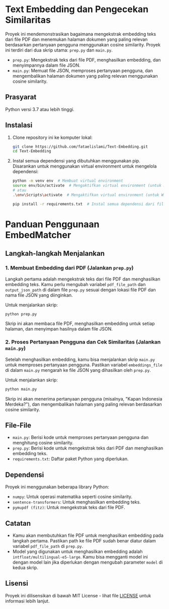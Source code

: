 # Text Embedding dan Pengecekan Similaritas

Proyek ini mendemonstrasikan bagaimana mengekstrak embedding teks dari file PDF dan menemukan halaman dokumen yang paling relevan berdasarkan pertanyaan pengguna menggunakan cosine similarity. Proyek ini terdiri dari dua skrip utama: `prep.py` dan `main.py`.

- `prep.py`: Mengekstrak teks dari file PDF, menghasilkan embedding, dan menyimpannya dalam file JSON.
- `main.py`: Memuat file JSON, memproses pertanyaan pengguna, dan mengembalikan halaman dokumen yang paling relevan menggunakan cosine similarity.

## Prasyarat

Python versi 3.7 atau lebih tinggi.

## Instalasi

1. Clone repository ini ke komputer lokal:
   ```bash
   git clone https://github.com/fataelislami/Text-Embedding.git
   cd Text-Embedding

2. Instal semua dependensi yang dibutuhkan menggunakan pip. Disarankan untuk menggunakan virtual environment untuk mengelola dependensi:

    ```bash
    python -m venv env  # Membuat virtual environment
    source env/bin/activate  # Mengaktifkan virtual environment (untuk macOS/Linux)
    # atau
    .\env\Scripts\activate  # Mengaktifkan virtual environment (untuk Windows)

    pip install -r requirements.txt  # Instal semua dependensi dari file requirements.txt

# Panduan Penggunaan EmbedMatcher

## Langkah-langkah Menjalankan

### 1. Membuat Embedding dari PDF (Jalankan `prep.py`)
Langkah pertama adalah mengekstrak teks dari file PDF dan menghasilkan embedding teks. Kamu perlu mengubah variabel `pdf_file_path` dan `output_json_path` di dalam file `prep.py` sesuai dengan lokasi file PDF dan nama file JSON yang diinginkan.

Untuk menjalankan skrip:

```bash
python prep.py
```

Skrip ini akan membaca file PDF, menghasilkan embedding untuk setiap halaman, dan menyimpan hasilnya dalam file JSON.

### 2. Proses Pertanyaan Pengguna dan Cek Similaritas (Jalankan `main.py`)
Setelah menghasilkan embedding, kamu bisa menjalankan skrip `main.py` untuk memproses pertanyaan pengguna. Pastikan variabel `embeddings_file` di dalam `main.py` mengarah ke file JSON yang dihasilkan oleh `prep.py`.

Untuk menjalankan skrip:

```bash
python main.py
```

Skrip ini akan menerima pertanyaan pengguna (misalnya, "Kapan Indonesia Merdeka?"), dan mengembalikan halaman yang paling relevan berdasarkan cosine similarity.

## File-File

- `main.py`: Berisi kode untuk memproses pertanyaan pengguna dan menghitung cosine similarity.
- `prep.py`: Berisi kode untuk mengekstrak teks dari PDF dan menghasilkan embedding teks.
- `requirements.txt`: Daftar paket Python yang diperlukan.

## Dependensi

Proyek ini menggunakan beberapa library Python:

- `numpy`: Untuk operasi matematika seperti cosine similarity.
- `sentence-transformers`: Untuk menghasilkan embedding teks.
- `pymupdf (fitz)`: Untuk mengekstrak teks dari file PDF.

## Catatan

- Kamu akan membutuhkan file PDF untuk menghasilkan embedding pada langkah pertama. Pastikan path ke file PDF sudah benar diatur dalam variabel `pdf_file_path` di `prep.py`.
- Model yang digunakan untuk menghasilkan embedding adalah `intfloat/multilingual-e5-large`. Kamu bisa mengganti model ini dengan model lain jika diperlukan dengan mengubah parameter `model` di kedua skrip.

## Lisensi

Proyek ini dilisensikan di bawah MIT License - lihat file [LICENSE](LICENSE) untuk informasi lebih lanjut.

